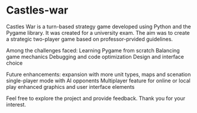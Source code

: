 # Castles-war

Castles War is a turn-based strategy game developed using Python and the Pygame library. 
It was created for a university exam. 
The aim was to create a strategic two-player game based on professor-prvided guidelines.

Among the challenges faced: 
Learning Pygame from scratch
Balancing game mechanics
Debugging and code optimization
Design and interface choice

Future enhancements:
expansion with more unit types, maps and scenation
single-player mode with AI opponents
Multiplayer feature for online or local play
enhanced graphics and user interface elements

Feel free to explore the project and provide feedback.
Thank you for your interest.
